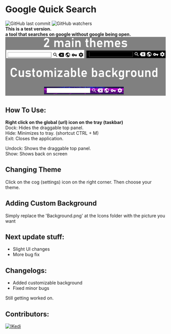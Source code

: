 # Google Quick Search  
![GitHub last commit](https://img.shields.io/github/last-commit/IKedi/GQSApp) ![GitHub watchers](https://img.shields.io/github/watchers/IKedi/GQSApp?color=brightgreen)  
**This is a test version.  
a tool that searches on google without google being open.**  
![Alt text](https://github.com/IKedi/Photos/blob/master/GQSIntro.png)

**How To Use:**
--------------------------------
**Right click on the global (url) icon on the tray (taskbar)**  
Dock: Hides the draggable top panel.  
Hide: Minimizes to tray. (shortcut CTRL + M)  
Exit: Closes the application.  
  
Undock: Shows the draggable top panel.  
Show: Shows back on screen

**Changing Theme**  
--------------------------------
Click on the cog (settings) icon on the right corner. Then choose your theme.  

**Adding Custom Background**  
--------------------------------
Simply replace the 'Background.png' at the Icons folder with the picture you want  
  
**Next update stuff:**  
--------------------------------
 - Slight UI changes
 - More bug fix

**Changelogs:**  
--------------------------------
 - Added customizable background
 - Fixed minor bugs

Still getting worked on.  

**Contributors:**  
--------------------------------
[![IKedi](https://avatars0.githubusercontent.com/u/36607876?s=46&v=4)](https://github.com/IKedi)
